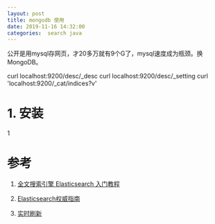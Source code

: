 ```yaml
---
layout: post
title: mongodb 使用
date: 2019-11-16 14:32:00
categories:  search java
---
```

公开是用mysql存网页，才20多万就有9个G了，mysql速度成为瓶颈。换MongoDB。

curl localhost:9200/desc/_desc
curl localhost:9200/desc/_setting
curl 'localhost:9200/_cat/indices?v' 


# 1. 安装
1
# 参考
1. [全文搜索引擎 Elasticsearch 入门教程](https://www.ruanyifeng.com/blog/2017/08/elasticsearch.html)

2. [Elasticsearch权威指南](https://es.xiaoleilu.com/010_Intro/10_Installing_ES.html)

3. [实时刷新](https://www.elastic.co/guide/cn/elasticsearch/guide/current/near-real-time.html)